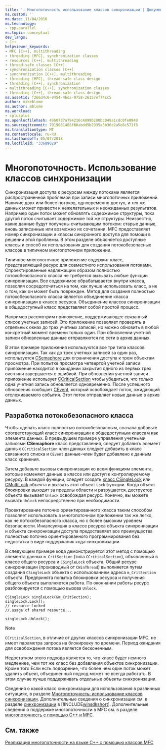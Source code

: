 ```yaml
---
title: ': Многопоточность использование классов синхронизации | Документы Microsoft'
ms.custom: ''
ms.date: 11/04/2016
ms.technology:
- cpp-parallel
ms.topic: conceptual
dev_langs:
- C++
helpviewer_keywords:
- MFC [C++], multithreading
- threading [MFC], synchronization classes
- resources [C++], multithreading
- thread-safe classes [C++]
- synchronization classes [C++]
- synchronization [C++], multithreading
- threading [MFC], thread-safe class design
- threading [C++], synchronization
- multithreading [C++], synchronization classes
- threading [C++], thread-safe class design
ms.assetid: f266d4c6-0454-4bda-9758-26157ef74cc5
author: mikeblome
ms.author: mblome
ms.workload:
- cplusplus
ms.openlocfilehash: 49b0737a794216c4899b280bc049a1cdc0fe0948
ms.sourcegitcommit: 7019081488f68abdd5b2935a3b36e2a5e8c571f8
ms.translationtype: MT
ms.contentlocale: ru-RU
ms.lasthandoff: 05/07/2018
ms.locfileid: "33689029"
---
```

# <a name="multithreading-how-to-use-the-synchronization-classes"></a>Многопоточность. Использование классов синхронизации
Синхронизация доступа к ресурсам между потоками является распространенной проблемой при записи многопоточных приложений. Наличие двух или более потоков, одновременно доступ, и тех же данных может привести к нежелательных и неожиданных результатов. Например один поток может обновлять содержимое структуры, пока другой поток считывает содержимое той же структуры. Неизвестно, какие данные будут получены считывающим потоком: старые данные, вновь записанные или возможно их сочетании. MFC предоставляет номер синхронизации и классы синхронного доступа для помощи в решении этой проблемы. В этом разделе объясняется доступные классы и способ их использования для создания потокобезопасных классов в типичном многопоточном приложении.  
  
 Типичное многопоточное приложение содержит класс, представляющий ресурс для совместного использования потоками. Спроектированные надлежащим образом полностью потокобезопасного класса не требуется вызывать любые функции синхронизации. Все содержимое обрабатывается внутри класса, позволяя сосредоточиться на том, как лучше использовать класс, а не о том, как он может быть поврежден. Метод для создания полностью потокобезопасного класса является объединение класса синхронизации в классе ресурса. Объединение классов синхронизации в общедоступный класс представляет собой простой процесс.  
  
 Например рассмотрим приложение, поддерживающее связанный список учетных записей. Это приложение позволяет проверять в отдельных окнах до трех учетных записей, но можно обновить в любой конкретный момент времени только один. При обновлении учетной записи обновленные данные отправляются по сети в архив данных.  
  
 В этом примере приложения используются все три типа классов синхронизации. Так как до трех учетных записей за один раз, используется [CSemaphore](../mfc/reference/csemaphore-class.md) для ограничения доступа к трем объектам просмотра. При попытке просмотра четвертой учетной записи приложение находится в ожидании закрытия одного из первых трех окон или завершается с ошибкой. При обновлении учетной записи приложение использует [CCriticalSection](../mfc/reference/ccriticalsection-class.md) чтобы убедиться, что только одна учетная запись обновляется одновременно. После успешного обновления сообщает [CEvent](../mfc/reference/cevent-class.md), который освобождает поток, ожидающий отслеживаемого события. Этот поток отправляет новые данные в архив данных.  
  
##  <a name="_mfc_designing_a_thread.2d.safe_class"></a> Разработка потокобезопасного класса  
 Чтобы сделать класс полностью потокобезопасным, сначала добавьте соответствующий класс синхронизации к общедоступным классам как элемента данных. В предыдущем примере управления учетными записями **CSemaphore** класс представления, следует добавить элемент данных `CCriticalSection` член данных следует добавить в класс связанного списка и `CEvent` данные-член будет добавлено к данным класс хранения.  
  
 Затем добавьте вызовы синхронизации ко всем функциям элемента, которые изменяют данные в классе или доступ к контролируемому ресурсу. В каждой функции, следует создать [класс CSingleLock](../mfc/reference/csinglelock-class.md) или [CMultiLock](../mfc/reference/cmultilock-class.md) объекта и вызвать этот объект `Lock` функции. Когда объект блокировки выходит за пределы области и разрушается, деструктор объекта вызывает `Unlock` освобождая ресурс. Конечно, вы можете вызвать `Unlock` непосредственно при необходимости.  
  
 Проектирование поточно ориентированного класса таким способом позволяет использовать в многопоточном приложении так же легко, как не потокобезопасного класса, но с более высоким уровнем безопасности. Инкапсуляция в классе ресурса объекта синхронизации и объекта синхронизации доступа предоставляет все преимущества полностью поточно ориентированного программирования без недостатка в виде поддержания кода синхронизации.  
  
 В следующем примере кода демонстрируется этот метод с помощью элемента данных `m_CritSection` (типа `CCriticalSection`), объявленный в классе общего ресурса и `CSingleLock` объекта. Общий ресурс синхронизации (производный от `CWinThread`) выполняется путем создания `CSingleLock` объекта с использованием адреса `m_CritSection` объекта. Предпринята попытка блокировки ресурса и получения общего объекта выполняется работа. По окончании работы ресурс разблокируется с помощью вызова `Unlock`.  
  
```  
CSingleLock singleLock(&m_CritSection);  
singleLock.Lock();  
// resource locked  
//.usage of shared resource...  
  
singleLock.Unlock();  
```  
  
> [!NOTE]
>  `CCriticalSection`, в отличие от других классов синхронизации MFC, не имеет параметра запроса на блокировку по времени. Период ожидания для освобождения потока является бесконечным.  
  
 Недостатком этого подхода является то, что класс будет немного медленнее, чем тот же класс без добавления объектов синхронизации. Кроме того Если есть подозрение, что более чем один поток может удалить объект, объединенный подход может не всегда работать. В этом случае лучше поддерживать отдельные объекты синхронизации.  
  
 Сведения о какой класс синхронизации для использования в различных ситуациях, в разделе [Многопоточность: использование классов синхронизации](../parallel/multithreading-when-to-use-the-synchronization-classes.md). Дополнительные сведения о синхронизации см. в разделе [синхронизации](http://msdn.microsoft.com/library/windows/desktop/ms686353) в [!INCLUDE[winsdkshort](../atl-mfc-shared/reference/includes/winsdkshort_md.md)]. Дополнительные сведения о поддержке многопоточности в MFC см. в разделе [многопоточность с помощью C++ и MFC](../parallel/multithreading-with-cpp-and-mfc.md).  
  
## <a name="see-also"></a>См. также  
 [Реализация многопоточности на языке C++ с помощью классов MFC](../parallel/multithreading-with-cpp-and-mfc.md)